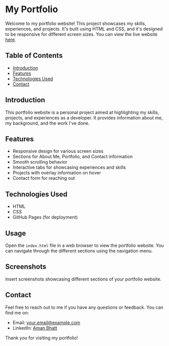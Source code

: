 # My Portfolio

Welcome to my portfolio website! This project showcases my skills, experiences, and projects. It's built using HTML and CSS, and it's designed to be responsive for different screen sizes. You can view the live website [here](https://your-portfolio-url.com).

## Table of Contents

- [Introduction](#introduction)
- [Features](#features)
- [Technologies Used](#technologies-used)
- [Contact](#contact)

## Introduction

This portfolio website is a personal project aimed at highlighting my skills, projects, and experiences as a developer. It provides information about me, my background, and the work I've done.

## Features

- Responsive design for various screen sizes
- Sections for About Me, Portfolio, and Contact information
- Smooth scrolling behavior
- Interactive tabs for showcasing experiences and skills
- Projects with overlay information on hover
- Contact form for reaching out

## Technologies Used

- HTML
- CSS
- GitHub Pages (for deployment)


## Usage

Open the `index.html` file in a web browser to view the portfolio website. You can navigate through the different sections using the navigation menu.

## Screenshots

Insert screenshots showcasing different sections of your portfolio website.

## Contact

Feel free to reach out to me if you have any questions or feedback. You can find me on:

- Email: your.email@example.com
- LinkedIn: [Aman Bhatt](https://www.linkedin.com/in/your-profile)

Thank you for visiting my portfolio!
